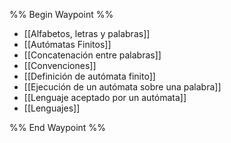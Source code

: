 %% Begin Waypoint %%
- [[Alfabetos, letras y palabras]]
- [[Autómatas Finitos]]
- [[Concatenación entre palabras]]
- [[Convenciones]]
- [[Definición de autómata finito]]
- [[Ejecución de un autómata sobre una palabra]]
- [[Lenguaje aceptado por un autómata]]
- [[Lenguajes]]

%% End Waypoint %%
